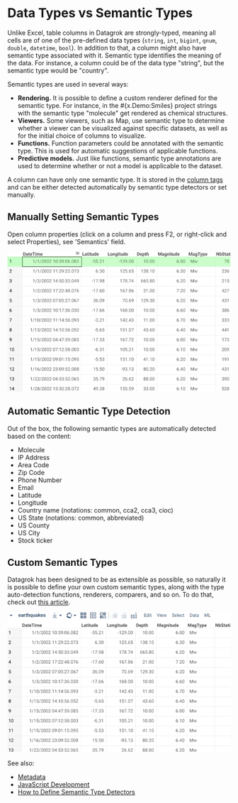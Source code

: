 <!-- TITLE: Semantic types -->

# Data Types vs Semantic Types

Unlike Excel, table columns in Datagrok are strongly-typed, meaning all cells are of 
one of the pre-defined data types (`string`, `int`, `bigint`, `qnum`, `double`, `datetime`, `bool`).
In addition to that, a column might also have semantic type associated with it. Semantic type identifies
the meaning of the data. For instance, a column could be of the data type "string", but
the semantic type would be "country".

Semantic types are used in several ways:
* **Rendering.** It is possible to define a custom renderer defined for the semantic type.
  For instance, in the #{x.Demo:Smiles} project strings with the semantic type "molecule" get rendered as 
  chemical structures.
* **Viewers.** Some viewers, such as Map, use semantic type to determine whether a viewer
  can be visualized against specific datasets, as well as for the initial choice of columns
  to visualize.
* **Functions.** Function parameters could be annotated with the semantic type. This is 
  used for automatic suggestions of applicable functions.
* **Predictive models.** Just like functions, semantic type annotations are used to determine
  whether or not a model is applicable to the dataset.  

A column can have only one semantic type. It is stored in the [column tags](tags.md#quality) and can be either detected automatically by semantic type detectors or set manually.
               
## Manually Setting Semantic Types

Open column properties (click on a column and press F2, or right-click and select Properties), 
see 'Semantics' field.

![](semantic-properties.gif "Column Properties")

## Automatic Semantic Type Detection

Out of the box, the following semantic types are automatically detected based on the content:

* Molecule
* IP Address
* Area Code
* Zip Code
* Phone Number
* Email
* Latitude
* Longitude
* Country name (notations: common, cca2, cca3, cioc)
* US State (notations: common, abbreviated)
* US County
* US City
* Stock ticker

## Custom Semantic Types

Datagrok has been designed to be as extensible as possible, so naturally it is possible
to define your own custom semantic types, along with the type auto-detection functions,
renderers, comparers, and so on. To do that, check out [this article](../develop/how-to/define-semantic-type-detectors.md).

![](../develop/how-to/semantic-type-detectors.gif "Custom Semantic Type Magnitude")

See also:
  * [Metadata](metadata.md)
  * [JavaScript Development](../develop/develop.md)
  * [How to Define Semantic Type Detectors](../develop/how-to/define-semantic-type-detectors.md)
